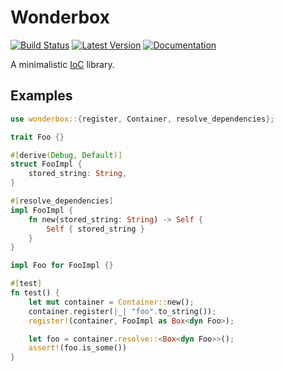 # Wonderbox

[![Build Status](https://travis-ci.com/jnferner/wonderbox.svg?branch=master)](https://travis-ci.com/jnferner/wonderbox)
[![Latest Version](https://img.shields.io/crates/v/wonderbox.svg)](https://crates.io/crates/wonderbox)
[![Documentation](https://docs.rs/wonderbox/badge.svg)](https://docs.rs/wonderbox)


A minimalistic [IoC](https://en.wikipedia.org/wiki/Inversion_of_control) library.

## Examples

```rust
use wonderbox::{register, Container, resolve_dependencies};

trait Foo {}

#[derive(Debug, Default)]
struct FooImpl {
    stored_string: String,
}

#[resolve_dependencies]
impl FooImpl {
    fn new(stored_string: String) -> Self {
        Self { stored_string }
    }
}

impl Foo for FooImpl {}

#[test]
fn test() {
    let mut container = Container::new();
    container.register(|_| "foo".to_string());
    register!(container, FooImpl as Box<dyn Foo>);

    let foo = container.resolve::<Box<dyn Foo>>();
    assert!(foo.is_some())
}

```

